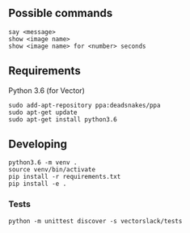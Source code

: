 ## Possible commands

    say <message>
    show <image name>
    show <image name> for <number> seconds

## Requirements

Python 3.6 (for Vector)

    sudo add-apt-repository ppa:deadsnakes/ppa
    sudo apt-get update
    sudo apt-get install python3.6

## Developing
    
    python3.6 -m venv .
    source venv/bin/activate
    pip install -r requirements.txt
    pip install -e .
    
### Tests

    python -m unittest discover -s vectorslack/tests
